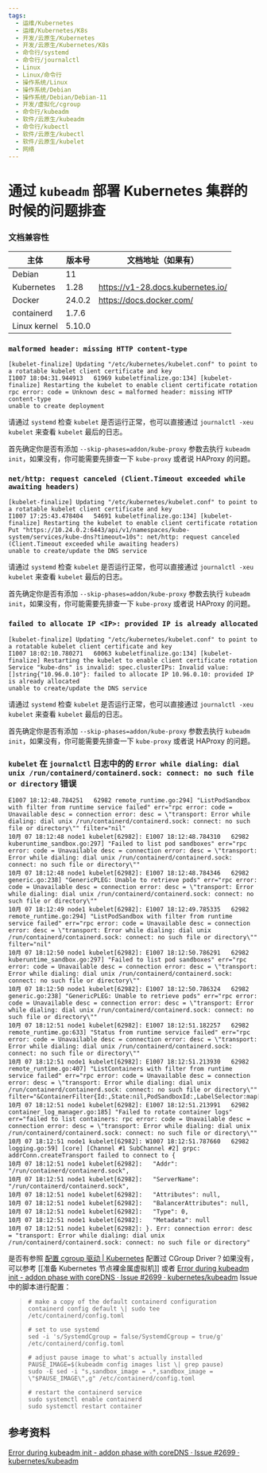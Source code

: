 ```yaml
---
tags:
  - 运维/Kubernetes
  - 运维/Kubernetes/K8s
  - 开发/云原生/Kubernetes
  - 开发/云原生/Kubernetes/K8s
  - 命令行/systemd
  - 命令行/journalctl
  - Linux
  - Linux/命令行
  - 操作系统/Linux
  - 操作系统/Debian
  - 操作系统/Debian/Debian-11
  - 开发/虚拟化/cgroup
  - 命令行/kubeadm
  - 软件/云原生/kubeadm
  - 命令行/kubectl
  - 软件/云原生/kubectl
  - 软件/云原生/kubelet
  - 网络
---
```

# 通过 `kubeadm` 部署 Kubernetes 集群的时候的问题排查

### 文档兼容性

| 主体         | 版本号 | 文档地址（如果有）                |
| ------------ | ------ | --------------------------------- |
| Debian       | 11     |                                   |
| Kubernetes   | 1.28   | https://v1-28.docs.kubernetes.io/ |
| Docker       | 24.0.2 | https://docs.docker.com/          |
| containerd   | 1.7.6  |                                   |
| Linux kernel | 5.10.0 |                                   |

### `malformed header: missing HTTP content-type`

```shell
[kubelet-finalize] Updating "/etc/kubernetes/kubelet.conf" to point to a rotatable kubelet client certificate and key
I1007 18:04:31.944913   61969 kubeletfinalize.go:134] [kubelet-finalize] Restarting the kubelet to enable client certificate rotation
rpc error: code = Unknown desc = malformed header: missing HTTP content-type
unable to create deployment
```

请通过 `systemd` 检查 `kubelet` 是否运行正常，也可以直接通过 `journalctl -xeu kubelet` 来查看 `kubelet` 最后的日志。

首先确定你是否有添加 `--skip-phases=addon/kube-proxy` 参数去执行 `kubeadm init`，如果没有，你可能需要先排查一下 `kube-proxy` 或者说 HAProxy 的问题。

### `net/http: request canceled (Client.Timeout exceeded while awaiting headers)`

```shell
[kubelet-finalize] Updating "/etc/kubernetes/kubelet.conf" to point to a rotatable kubelet client certificate and key
I1007 17:25:43.478404   54691 kubeletfinalize.go:134] [kubelet-finalize] Restarting the kubelet to enable client certificate rotation
Put "https://10.24.0.2:6443/api/v1/namespaces/kube-system/services/kube-dns?timeout=10s": net/http: request canceled (Client.Timeout exceeded while awaiting headers)
unable to create/update the DNS service
```

请通过 `systemd` 检查 `kubelet` 是否运行正常，也可以直接通过 `journalctl -xeu kubelet` 来查看 `kubelet` 最后的日志。

首先确定你是否有添加 `--skip-phases=addon/kube-proxy` 参数去执行 `kubeadm init`，如果没有，你可能需要先排查一下 `kube-proxy` 或者说 HAProxy 的问题。
### `failed to allocate IP <IP>: provided IP is already allocated`

```shell
[kubelet-finalize] Updating "/etc/kubernetes/kubelet.conf" to point to a rotatable kubelet client certificate and key
I1007 18:02:10.780271   60063 kubeletfinalize.go:134] [kubelet-finalize] Restarting the kubelet to enable client certificate rotation
Service "kube-dns" is invalid: spec.clusterIPs: Invalid value: []string{"10.96.0.10"}: failed to allocate IP 10.96.0.10: provided IP is already allocated
unable to create/update the DNS service
```

请通过 `systemd` 检查 `kubelet` 是否运行正常，也可以直接通过 `journalctl -xeu kubelet` 来查看 `kubelet` 最后的日志。

首先确定你是否有添加 `--skip-phases=addon/kube-proxy` 参数去执行 `kubeadm init`，如果没有，你可能需要先排查一下 `kube-proxy` 或者说 HAProxy 的问题。

### `kubelet` 在 `journalctl` 日志中的的 `Error while dialing: dial unix /run/containerd/containerd.sock: connect: no such file or directory` 错误

```shell
E1007 18:12:48.784251   62982 remote_runtime.go:294] "ListPodSandbox with filter from runtime service failed" err="rpc error: code = Unavailable desc = connection error: desc = \"transport: Error while dialing: dial unix /run/containerd/containerd.sock: connect: no such file or directory\"" filter="nil"
10月 07 18:12:48 node1 kubelet[62982]: E1007 18:12:48.784310   62982 kuberuntime_sandbox.go:297] "Failed to list pod sandboxes" err="rpc error: code = Unavailable desc = connection error: desc = \"transport: Error while dialing: dial unix /run/containerd/containerd.sock: connect: no such file or directory\""
10月 07 18:12:48 node1 kubelet[62982]: E1007 18:12:48.784346   62982 generic.go:238] "GenericPLEG: Unable to retrieve pods" err="rpc error: code = Unavailable desc = connection error: desc = \"transport: Error while dialing: dial unix /run/containerd/containerd.sock: connect: no such file or directory\""
10月 07 18:12:49 node1 kubelet[62982]: E1007 18:12:49.785335   62982 remote_runtime.go:294] "ListPodSandbox with filter from runtime service failed" err="rpc error: code = Unavailable desc = connection error: desc = \"transport: Error while dialing: dial unix /run/containerd/containerd.sock: connect: no such file or directory\"" filter="nil"
10月 07 18:12:50 node1 kubelet[62982]: E1007 18:12:50.786291   62982 kuberuntime_sandbox.go:297] "Failed to list pod sandboxes" err="rpc error: code = Unavailable desc = connection error: desc = \"transport: Error while dialing: dial unix /run/containerd/containerd.sock: connect: no such file or directory\""
10月 07 18:12:50 node1 kubelet[62982]: E1007 18:12:50.786324   62982 generic.go:238] "GenericPLEG: Unable to retrieve pods" err="rpc error: code = Unavailable desc = connection error: desc = \"transport: Error while dialing: dial unix /run/containerd/containerd.sock: connect: no such file or directory\""
10月 07 18:12:51 node1 kubelet[62982]: E1007 18:12:51.182257   62982 remote_runtime.go:633] "Status from runtime service failed" err="rpc error: code = Unavailable desc = connection error: desc = \"transport: Error while dialing: dial unix /run/containerd/containerd.sock: connect: no such file or directory\""
10月 07 18:12:51 node1 kubelet[62982]: E1007 18:12:51.213930   62982 remote_runtime.go:407] "ListContainers with filter from runtime service failed" err="rpc error: code = Unavailable desc = connection error: desc = \"transport: Error while dialing: dial unix /run/containerd/containerd.sock: connect: no such file or directory\"" filter="&ContainerFilter{Id:,State:nil,PodSandboxId:,LabelSelector:map[string]string{},}"
10月 07 18:12:51 node1 kubelet[62982]: E1007 18:12:51.213991   62982 container_log_manager.go:185] "Failed to rotate container logs" err="failed to list containers: rpc error: code = Unavailable desc = connection error: desc = \"transport: Error while dialing: dial unix /run/containerd/containerd.sock: connect: no such file or directory\""
10月 07 18:12:51 node1 kubelet[62982]: W1007 18:12:51.787660   62982 logging.go:59] [core] [Channel #1 SubChannel #2] grpc: addrConn.createTransport failed to connect to {
10月 07 18:12:51 node1 kubelet[62982]:   "Addr": "/run/containerd/containerd.sock",
10月 07 18:12:51 node1 kubelet[62982]:   "ServerName": "/run/containerd/containerd.sock",
10月 07 18:12:51 node1 kubelet[62982]:   "Attributes": null,
10月 07 18:12:51 node1 kubelet[62982]:   "BalancerAttributes": null,
10月 07 18:12:51 node1 kubelet[62982]:   "Type": 0,
10月 07 18:12:51 node1 kubelet[62982]:   "Metadata": null
10月 07 18:12:51 node1 kubelet[62982]: }. Err: connection error: desc = "transport: Error while dialing: dial unix /run/containerd/containerd.sock: connect: no such file or directory"
```

是否有参照 [配置 cgroup 驱动 | Kubernetes](https://kubernetes.io/zh-cn/docs/tasks/administer-cluster/kubeadm/configure-cgroup-driver/) 配置过 CGroup Driver？如果没有，可以参考 [[准备 Kubernetes 节点裸金属虚拟机]] 或者 [Error during kubeadm init - addon phase with coreDNS · Issue #2699 · kubernetes/kubeadm](https://github.com/kubernetes/kubeadm/issues/2699) Issue 中的脚本进行配置：

> ```shell
> # make a copy of the default containerd configuration
> containerd config default \| sudo tee /etc/containerd/config.toml
> 
> # set to use systemd
> sed -i 's/SystemdCgroup = false/SystemdCgroup = true/g' /etc/containerd/config.toml
> 
> # adjust pause image to what's actually installed
> PAUSE_IMAGE=$(kubeadm config images list \| grep pause)
> sudo -E sed -i "s,sandbox_image = .*,sandbox_image = \"$PAUSE_IMAGE\",g" /etc/containerd/config.toml
> 
> # restart the containerd service
> sudo systemctl enable containerd
> sudo systemctl restart container
> ```
## 参考资料

[Error during kubeadm init - addon phase with coreDNS · Issue #2699 · kubernetes/kubeadm](https://github.com/kubernetes/kubeadm/issues/2699)